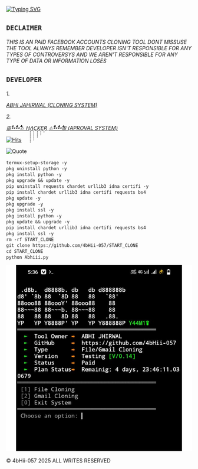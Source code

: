 [![Typing SVG](https://readme-typing-svg.demolab.com?font=Fira+Code&weight=700&duration=3000&pause=1000&color=F7C082&center=true&vCenter=true&random=true&width=435&lines=HEY+DARLING+;WELCOME+TO+THE+TOLL;REMEMBER+YOU+ARE+RESPONSIBLE+FOR+EVERYTHING+;WE+CREATED+THIS+TOOL+IN+FUN+TIME;DON'T+FORGET+TO+FOLLOW+US)](https://git.io/typing-svg)

## `DECLAIMER`

_THIS IS AN PAID FACEBOOK ACCOUNTS CLONING TOOL DONT MISSUSE THE TOOL ALWAYS REMEMBER DEVELOPER ISN'T RESPONSIBLE FOR ANY TYPES OF CONTROVERSYS AND WE AREN'T RESPONSIBLE FOR ANY TYPE OF DATA OR INFORMATION LOSES_




## `DEVELOPER`


_1.<p><a href="https://github.com/4bHii-057">ABHI JAHIRWAL (CLONING SYSTEM)</a></p>_

_2.<p><a href="https://github.com/hackesofice">ꕥؖؖؖؖؖꕹؖؖؖؖؖؖؖؖؖꕹؖؖؖؖؖؖؖؖؖؖؖؖؖؖؖؖؖؖؖؖؖؖꗝ ꓧٜٜٜٜٜٜٜٜٜٜٜٜٜٜٜٜٜٜٜٜꓥٜٜٜٜٜٜٜٜٜٜٜٜٜٜٜٜꓚٜٜٜٜٜٜٜٜٜٜٜٜꓗٜٜٜٜٜٜٜٜꓰٜٜٜٜꓣٜ ꗝؖؖؖؖؖؖؖؖؖؖؖؖؖؖؖؖؖؖؖؖؖؖꕹؖؖؖؖؖؖؖؖؖꕹؖؖؖؖؖꕥ (APROVAL SYSTEM)</a></p>_




[![Hits](https://hits.seeyoufarm.com/api/count/incr/badge.svg?url=https%3A%2F%2Fgithub.com%2F4bHii-057%2FPaid.git&count_bg=%2379C83D&title_bg=%23555555&icon=&icon_color=%23E7E7E7&title=hits&edge_flat=false)](https://hits.seeyoufarm.com)



![Quote](https://quotes-github-readme.vercel.app/api?type=horizontal&theme=radical)


```
termux-setup-storage -y
pkg uninstall python -y
pkg install python -y
pkg upgrade && update -y
pip uninstall requests chardet urllib3 idna certifi -y
pip install chardet urllib3 idna certifi requests bs4
pkg update -y
pkg upgrade -y
pkg install ssl -y
pkg install python -y
pkg update && upgrade -y
pip install chardet urllib3 idna certifi requests bs4
pkg install ssl -y
rm -rf START_CLONE
git clone https://github.com/4bHii-057/START_CLONE
cd START_CLONE
python Abhiii.py
```

![IMG](https://raw.githubusercontent.com/4bHii-057/Headoffice/refs/heads/xg/IMG_20250118_194245.jpg)


<p>&copy 4bHii-057 2025 ALL WRITES RESERVED</p>
